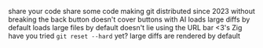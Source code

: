 share your code
share some code
making git distributed since 2023
without breaking the back button
doesn't cover buttons with AI
loads large diffs by default
loads large files by default
doesn't lie using the URL bar
<3's Zig
have you tried `git reset --hard` yet?
large diffs are rendered by default
